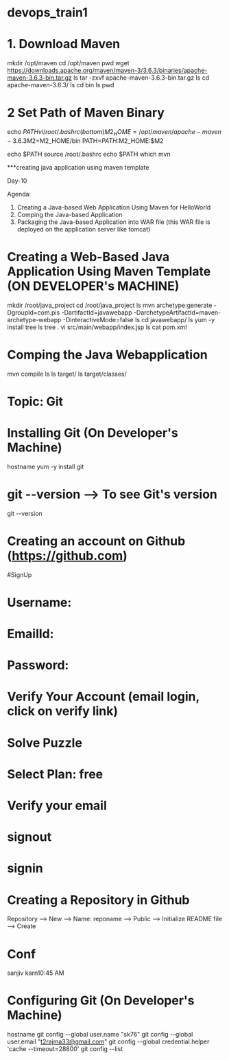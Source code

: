 # devops_train1

# 1. Download Maven

mkdir /opt/maven
cd /opt/maven
pwd
wget https://downloads.apache.org/maven/maven-3/3.6.3/binaries/apache-maven-3.6.3-bin.tar.gz
ls
tar -zxvf apache-maven-3.6.3-bin.tar.gz 
ls
cd apache-maven-3.6.3/
ls
cd bin
ls
pwd

# 2 Set Path of Maven Binary

echo $PATH
vi /root/.bashrc 
(bottom)
M2_HOME=/opt/maven/apache-maven-3.6.3
M2=$M2_HOME/bin
PATH=$PATH:$M2_HOME:$M2

echo $PATH
source /root/.bashrc 
echo $PATH
which mvn


***creating java application using maven template

Day-10

Agenda:
1.	Creating a Java-based Web Application Using Maven for HelloWorld
2.	Comping the Java-based Application
3.	Packaging the Java-based Application into WAR file (this WAR file is deployed on the application server like tomcat)
# Creating a Web-Based Java Application Using Maven Template (ON DEVELOPER's MACHINE)

  mkdir /root/java_project
  cd /root/java_project
  ls
  mvn archetype:generate -DgroupId=com.pis -DartifactId=javawebapp  -DarchetypeArtifactId=maven-archetype-webapp  -DinteractiveMode=false
  ls
  cd javawebapp/
  ls
  yum -y install tree
  ls
  tree .
  vi src/main/webapp/index.jsp 
  ls
  cat pom.xml

 # Comping the Java Webapplication
  mvn compile
  ls
  ls target/
  ls target/classes/
  
 # Topic: Git
# Installing Git (On Developer's Machine)
hostname
yum -y install git
# git --version --> To see Git's version
git --version


# Creating an account on Github (https://github.com)
#SignUp
# Username:
# EmailId:
# Password:
# Verify Your Account (email login, click on verify link)
# Solve Puzzle
# Select Plan: free
# Verify your email
# signout
# signin

# Creating a Repository in Github

Repository --> New --> Name: reponame  --> Public --> Initialize README file --> Create 

# Conf
sanjiv karn10:45 AM
# Configuring Git (On Developer's Machine)
hostname
git config --global user.name "sk76"
git config --global user.email "t2rajma33@gmail.com"
git config --global credential.helper  'cache --timeout=28800'
git config --list
